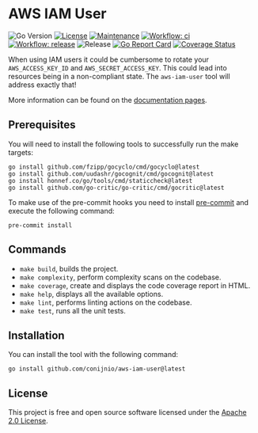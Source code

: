 # AWS IAM User

![Go Version](https://img.shields.io/github/go-mod/go-version/conijnio/aws-iam-user)
[![License](https://img.shields.io/badge/License-Apache2-green.svg)](./LICENSE)
[![Maintenance](https://img.shields.io/badge/Maintained-yes-green.svg)](https://github.com/conijnio/aws-iam-user/graphs/commit-activity)
[![Workflow: ci](https://github.com/conijnio/aws-iam-user/actions/workflows/ci.yml/badge.svg)](https://github.com/conijnio/aws-iam-user/actions/workflows/go.yml)
[![Workflow: release](https://github.com/conijnio/aws-iam-user/actions/workflows/release.yml/badge.svg)](https://github.com/conijnio/aws-iam-user/actions/workflows/goreleaser.yml)
![Release](https://img.shields.io/github/v/release/conijnio/aws-iam-user)
[![Go Report Card](https://goreportcard.com/badge/github.com/conijnio/aws-iam-user)](https://goreportcard.com/report/github.com/conijnio/aws-iam-user)
[![Coverage Status](https://coveralls.io/repos/github/conijnio/aws-iam-user/badge.svg?branch=main)](https://coveralls.io/github/conijnio/aws-iam-user?branch=main)

When using IAM users it could be cumbersome to rotate your `AWS_ACCESS_KEY_ID` and `AWS_SECRET_ACCESS_KEY`.
This could lead into resources being in a non-compliant state. The `aws-iam-user` tool will address exactly that!

More information can be found on the [documentation pages](https://conijnio.github.io/aws-iam-user/).

## Prerequisites

You will need to install the following tools to successfully run the make targets:

```shell
go install github.com/fzipp/gocyclo/cmd/gocyclo@latest
go install github.com/uudashr/gocognit/cmd/gocognit@latest
go install honnef.co/go/tools/cmd/staticcheck@latest
go install github.com/go-critic/go-critic/cmd/gocritic@latest
```

To make use of the pre-commit hooks you need to install [pre-commit](https://pre-commit.com) and execute the following command:

```shell
pre-commit install
```

## Commands

- `make build`, builds the project.
- `make complexity`, perform complexity scans on the codebase.
- `make coverage`, create and displays the code coverage report in HTML.
- `make help`, displays all the available options.
- `make lint`, performs linting actions on the codebase.
- `make test`, runs all the unit tests.

## Installation

You can install the tool with the following command:

```shell
go install github.com/conijnio/aws-iam-user@latest
```

## License

This project is free and open source software licensed under the [Apache 2.0 License](./LICENSE).

